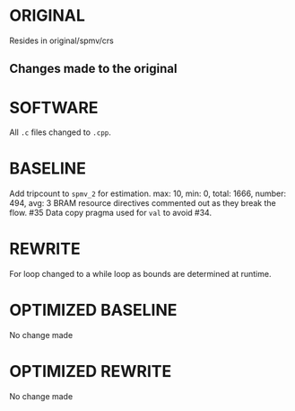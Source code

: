 # ORIGINAL
Resides in original/spmv/crs

## Changes made to the original

# SOFTWARE
All `.c` files changed to `.cpp`.

# BASELINE
Add tripcount to `spmv_2` for estimation.
max: 10, min: 0, total: 1666, number: 494, avg: 3
BRAM resource directives commented out as they break the flow. #35
Data copy pragma used for `val` to avoid #34.

# REWRITE
For loop changed to a while loop as bounds are determined at runtime.

# OPTIMIZED BASELINE
No change made

# OPTIMIZED REWRITE
No change made
